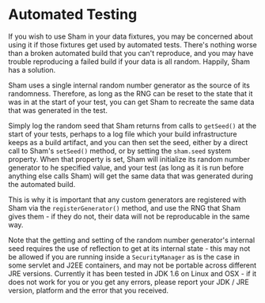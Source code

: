 # Automated Testing

If you wish to use Sham in your data fixtures, you may be concerned about using
it if those fixtures get used by automated tests. There's nothing worse than a
broken automated build that you can't reproduce, and you may have trouble
reproducing a failed build if your data is all random. Happily, Sham has a
solution.

Sham uses a single internal random number generator as the source of its
randomness. Therefore, as long as the RNG can be reset to the state that it was
in at the start of your test, you can get Sham to recreate the same data that
was generated in the test.

Simply log the random seed that Sham returns from calls to `getSeed()` at the
start of your tests, perhaps to a log file which your build infrastructure
keeps as a build artifact, and you can then set the seed, either by a direct
call to Sham's `setSeed()` method, or by setting the `sham.seed` system
property. When that property is set, Sham will initialize its random number
generator to he specified value, and your test (as long as it is run before
anything else calls Sham) will get the same data that was generated during
the automated build.

This is why it is important that any custom generators are registered with
Sham via the `registerGenerator()` method, and use the RNG that Sham gives
them - if they do not, their data will not be reproducable in the same way.

Note that the getting and setting of the random number generator's internal
seed requires the use of reflection to get at its internal state - this
may not be allowed if you are running inside a `SecurityManager` as is the
case in some servlet and J2EE containers, and may not be portable across
different JRE versions. Currently it has been tested in JDK 1.6 on Linux
and OSX - if it does not work for you or you get any errors, please report
your JDK / JRE version, platform and the error that you received.
